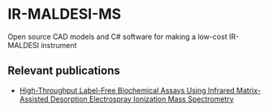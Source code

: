 # IR-MALDESI-MS
Open source CAD models and C# software for making a low-cost IR-MALDESI instrument


## Relevant publications

* [High-Throughput Label-Free Biochemical Assays Using Infrared Matrix-Assisted Desorption Electrospray Ionization Mass Spectrometry](https://doi.org/10.1021/acs.analchem.1c00737)

